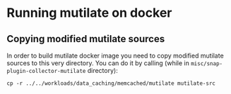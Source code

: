Running mutilate on docker
==========================

Copying modified mutilate sources
---------------------------------

In order to build mutilate docker image you need to copy modified mutilate sources to this very directory. You can do it by calling (while in ``misc/snap-plugin-collector-mutilate`` directory):
````
cp -r ../../workloads/data_caching/memcached/mutilate mutilate-src
````

